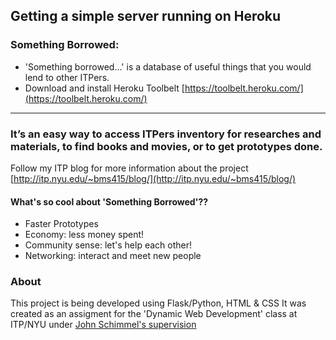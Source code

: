## Getting a simple server running on Heroku


### Something Borrowed:
* 'Something borrowed…' is a database of useful things that you would lend to other ITPers.
* Download and install Heroku Toolbelt [https://toolbelt.heroku.com/](https://toolbelt.heroku.com/)

-----------

### It’s an easy way to access ITPers inventory for researches and materials, to find books and movies, or to get prototypes done.
Follow my ITP blog for more information about the project [http://itp.nyu.edu/~bms415/blog/](http://itp.nyu.edu/~bms415/blog/)


#### What's so cool about 'Something Borrowed'??

* Faster Prototypes
* Economy: less money spent!</li>
* Community sense: let's help each other!</li> 
* Networking: interact and meet new people</li> 

### About

This project is being developed using Flask/Python, HTML & CSS 
It was created as an assigment for the 'Dynamic Web Development' class at ITP/NYU under [John Schimmel's supervision](https://github.com/johnschimmel)


